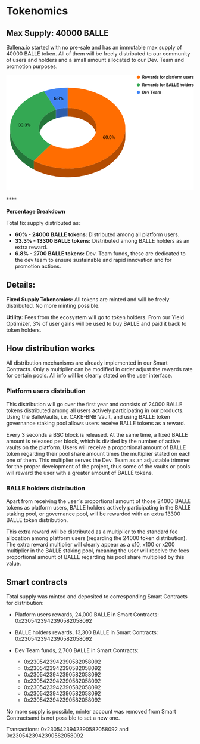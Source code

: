 # Tokenomics

## Max Supply: 40000 BALLE

Ballena.io started with no pre-sale and has an immutable max supply of 40000 BALLE token. All of them will be freely distributed to our community of users and holders and a small amount allocated to our Dev. Team and promotion purposes.



![](.gitbook/assets/BALLE_Token_Distribution.png)

\*\*\*\*

**Percentage Breakdown**

Total fix supply distributed as:

* **60% - 24000 BALLE tokens:** Distributed among all platform users.
* **33.3% - 13300 BALLE tokens:** Distributed among BALLE holders as an extra reward.
* **6.8% - 2700 BALLE tokens:** Dev. Team funds, these are dedicated to the dev team to ensure sustainable and rapid innovation and for promotion actions.

## Details:

**Fixed Supply Tokenomics:** All tokens are minted and will be freely distributed. No more minting possible.

**Utility:** Fees from the ecosystem will go to token holders. From our Yield Optimizer, 3% of user gains will be used to buy BALLE and paid it back to token holders.

## How distribution works

All distribution mechanisms are already implemented in our Smart Contracts. Only a multiplier can be modified in order adjust the rewards rate for certain pools. All info will be clearly stated on the user interface.

### Platform users distribution

This distribution will go over the first year and consists of 24000 BALLE tokens distributed among all users actively participating in our products. Using the BalleVaults, i.e. CAKE-BNB Vault, and using BALLE token governance staking pool allows users receive BALLE tokens as a reward.

Every 3 seconds a BSC block is released. At the same time, a fixed BALLE amount is released per block, which is divided by the number of active vaults on the platform. Users will receive a proportional amount of BALLE token regarding their pool share amount times the multiplier stated on each one of them. This multiplier serves the Dev. Team as an adjustable trimmer for the proper development of the project, thus some of the vaults or pools will reward the user with a greater amount of BALLE tokens.

### BALLE holders distribution

Apart from receiving the user´s proportional amount of those 24000 BALLE tokens as platform users, BALLE holders actively participating in the BALLE staking pool, or governance pool, will be rewarded with an extra 13300 BALLE token distribution.

This extra reward will be distributed as a multiplier to the standard fee allocation among platform users \(regarding the 24000 token distribution\). The extra reward multiplier will clearly appear as a x10, x100 or x200 multiplier in the BALLE staking pool, meaning the user will receive the fees proportional amount of BALLE regarding his pool share multiplied by this value.

## Smart contracts

Total supply was minted and deposited to corresponding Smart Contracts for distribution:

* Platform users rewards, 24,000 BALLE in Smart Contracts: 0x2305423942390582058092
* BALLE holders rewards, 13,300 BALLE in Smart Contracts: 0x2305423942390582058092
* Dev Team funds, 2,700 BALLE in Smart Contracts:



  * 0x2305423942390582058092
  * 0x2305423942390582058092
  * 0x2305423942390582058092
  * 0x2305423942390582058092
  * 0x2305423942390582058092
  * 0x2305423942390582058092
  * 0x2305423942390582058092

No more supply is possible, minter account was removed from Smart Contractsand is not possible to set a new one. 

Transactions: 0x2305423942390582058092 and 0x2305423942390582058092





